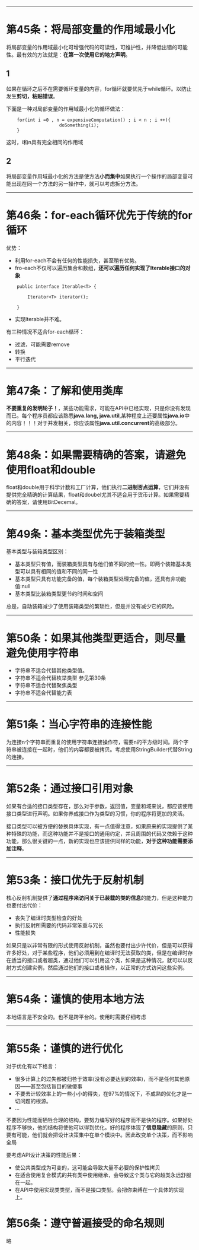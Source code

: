 
---
# 第45条：将局部变量的作用域最小化

将局部变量的作用域最小化可增强代码的可读性，可维护性，并降低出错的可能性。最有效的方法就是：**在第一次使用它的地方声明**。

## 1

如果在循环之后不在需要循环变量的内容，for循环就要优先于while循环。以防止发生**剪切，粘贴错误**。

下面是一种对局部变量的作用域最小化的循环做法：

```
    for(int i =0 , n = expensiveComputation() ; i < n ; i ++){
                    doSomething(i);                                 
    }
```
这时，i和n具有完全相同的作用域


## 2

将局部变量作用域最小化的方法是使方法**小而集中**如果执行一个操作的局部变量可能出现在同一个方法的另一操作中，就可以考虑拆分方法。

---
# 第46条：for-each循环优先于传统的for循环

优势：

- 利用for-each不会有任何的性能损失，甚至稍有优势。
- fro-each不仅可以遍历集合和数组，**还可以遍历任何实现了Iterable接口的对象**
```
    public interface Iterable<T> {
    
        Iterator<T> iterator();
    
    }
```
- 实现Iterable并不难。

有三种情况不适合for-each循环：

- 过滤，可能需要remove
- 转换
- 平行迭代


---
# 第47条：了解和使用类库

**不要重复的发明轮子！**，某些功能需求，可能在API中已经实现，只是你没有发现而已。每个程序员都应该熟悉**java.lang, java.util**,某种程度上还要属性**java.io**中的内容！！！对于并发相关，你应该属性**java.util.concurrent**的高级部分。

---
# 第48条：如果需要精确的答案，请避免使用float和double

float和double用于科学计数和工厂计算，他们执行**二进制否点运算**，它们并没有提供完全精确的计算结果，float和doubel尤其不适合用于货币计算。如果需要精确的答案，请使用BitDecemal。

---
# 第49条：基本类型优先于装箱类型

基本类型与装箱类型区别：

- 基本类型只有值，而装箱类型具有与他们值不同的统一性。即两个装箱基本类型可以具有相同的值和不同的同一性
- 基本类型只具有功能完备的值，每个装箱类型处理完备的值，还具有非功能值:null
- 基本类型比装箱类型更节约时间和空间

总是，自动装箱减少了使用装箱类型的繁琐性，但是并没有减少它的风险。

---
# 第50条：如果其他类型更适合，则尽量避免使用字符串

- 字符串不适合代替其他类型值。
- 字符串不适合代替枚举类型
 参见第30条
- 字符串不适合代替聚焦类型
- 字符串不适合代替能力表

---
# 第51条：当心字符串的连接性能

为连接n个字符串而重复的使用字符串连接操作符，需要n的平方级时间。两个字符串被连接在一起时，他们的内容都要被拷贝。考虑使用StringBuilder代替String的连接。

---
# 第52条：通过接口引用对象

如果有合适的接口类型存在，那么对于参数，返回值，变量和域来说，都应该使用接口类型进行声明。如果你养成接口作为类型的习惯，你的程序将更加的灵活。

接口类型可以被方便的替换具体实现，有一点值得注意，如果原来的实现提供了某种特殊的功能，而这种功能并不是接口的通用约定，并且周围的代码又依赖于这种功能，那么很关键的一点，新的实现也应该提供同样的功能，**对于这种功能需要添加注释**。


---
# 第53条：接口优先于反射机制

核心反射机制提供了**通过程序来访问关于已装载的类的信息**的能力，但是这种能力也要付出代价：

- 丧失了编译时类型检查的好处
- 执行反射所需要的代码非常笨重与冗长
- 性能损失

如果只是以非常有限的形式使用反射机制，虽然也要付出少许代价，但是可以获得许多好处，对于某些程序，他们必须用到在编译时无法获取的类，但是在编译时存在适当的接口或者超类，通过他们可以引用这个类，如果是这种情况，就可以以反射方式创建实例，然后通过他们的接口或者操作，以正常的方式访问这些实例。

---
# 第54条：谨慎的使用本地方法

本地语言是不安全的。也不是跨平台的。使用时需要仔细考虑

---
# 第55条：谨慎的进行优化

对于优化有以下格言：

- 很多计算上的过失都被归咎于效率(没有必要达到的效率)，而不是任何其他原因——甚至包括盲目的做傻事
- 不要去计较效率上的一些小小的得失，在97%的情况下，不成熟的优化才是一切问题的根源。
- ...

不要因为性能而牺牲合理的结构，要努力编写好的程序而不是快的程序。如果好处程序不够快，他的结构将使他可以得到优化。好的程序体现了**信息隐藏**的原则，只要有可能，他们就会把设计决策集中在单个模块中。因此改变单个决策，而不影响全局


要考虑API设计决策的性能后果：

- 使公共类型成为可变的，这可能会导致大量不必要的保护性拷贝
- 在适合使用复合模式的共有类中使用继承，会导致这个类与它的超类永远舒服在一起。
- 在API中使用实现类类型，而不是接口类型。会把你束缚在一个具体的实现上。

# 第56条：遵守普遍接受的命名规则

略
